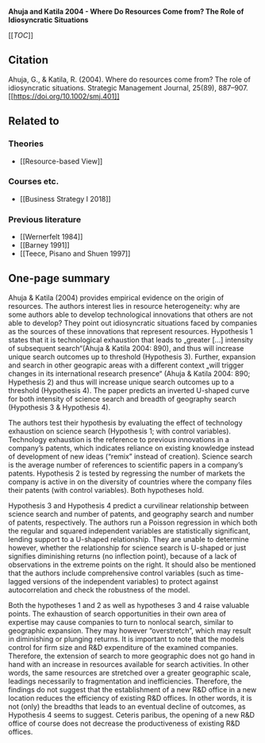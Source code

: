 **Ahuja and Katila 2004 - Where Do Resources Come from? The Role of Idiosyncratic Situations**

[[_TOC_]]

## Citation
Ahuja, G., & Katila, R. (2004). Where do resources come from? The role of idiosyncratic situations. Strategic Management Journal, 25(89), 887–907. [[https://doi.org/10.1002/smj.401]]

## Related to

### Theories
* [[Resource-based View]]

### Courses etc.
* [[Business Strategy I 2018]]

### Previous literature
* [[Wernerfelt 1984]]
* [[Barney 1991]]
* [[Teece, Pisano and Shuen 1997]]

## One-page summary
Ahuja & Katila (2004) provides empirical evidence on the origin of resources. The authors interest lies in resource heterogeneity: why are some authors able to develop technological innovations that others are not able to develop? They point out idiosyncratic situations faced by companies as the sources of these innovations that represent resources. Hypothesis 1 states that it is technological exhaustion that leads to „greater […] intensity of subsequent search“(Ahuja & Katila 2004: 890), and thus will increase unique search outcomes up to threshold (Hypothesis 3). Further, expansion and search in other geograpic areas with a different context „will trigger changes in its international research presence“ (Ahuja & Katila 2004: 890; Hypethesis 2) and thus will increase unique search outcomes up to a threshold (Hypothesis 4). The paper predicts  an inverted U-shaped curve for both intensity of science search and breadth of geography search (Hypothesis 3 & Hypothesis 4). 

The authors test their hypothesis by evaluating the effect of technology exhaustion on science search (Hypothesis 1; with control variables). Technology exhaustion is the reference to previous innovations in a company’s patents, which indicates reliance on existing knowledge instead of development of new ideas (“remix” instead of creation). Science search is the average number of references to scientific papers in a company’s patents. Hypothesis 2 is tested by regressing the number of markets the company is active in on the diversity of countries where the company files their patents (with control variables). Both hypotheses hold. 

Hypothesis 3 and Hypothesis 4 predict a curvilinear relationship between science search and number of patents, and geography search and number of patents, respectively. The authors run a Poisson regression in which both the regular and squared independent variables are statistically significant, lending support to a U-shaped relationship. They are unable to determine however, whether the relationship for science search is U-shaped or just signifies diminishing returns (no inflection point), because of a lack of observations in the extreme points on the right. It should also be mentioned that the authors include comprehensive control variables (such as time-lagged versions of the independent variables) to protect against autocorrelation and check the robustness of the model. 

Both the hypotheses 1 and 2 as well as hypotheses 3 and 4 raise valuable points. The exhaustion of search opportunities in their own area of expertise may cause companies to turn to nonlocal search, similar to geographic expansion. They may however “overstretch”, which may result in diminishing or plunging returns. It is important to note that the models control for firm size and R&D expenditure of the examined companies. Therefore, the extension of search to more geographic does not go hand in hand with an increase in resources available for search activities. In other words, the same resources are stretched over a greater geographic scale, leadings necessarily to fragmentation and inefficiencies. Therefore, the findings do not suggest that the establishment of a new R&D office in a new location reduces the efficiency of existing R&D offices. In other words, it is not (only) the breadths that leads to an eventual decline of outcomes, as Hypothesis 4 seems to suggest. Ceteris paribus, the opening of a new R&D office of course does not decrease the productiveness of existing R&D offices.  